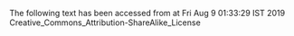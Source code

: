 The following text has been accessed from at Fri Aug 9 01:33:29 IST 2019
Creative_Commons_Attribution-ShareAlike_License
